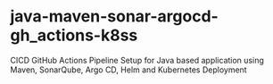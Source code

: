 # java-maven-sonar-argocd-gh_actions-k8ss
CICD GitHub Actions Pipeline Setup for Java based application using Maven, SonarQube, Argo CD, Helm and Kubernetes Deployment

